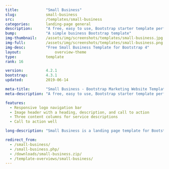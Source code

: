 ```yaml
---
title:            "Small Business"
slug:             small-business
src:              /templates/small-business
categories:       landing-page general
description:      "A free, easy to use, Bootstrap starter template perfect for building small business marketing websites"
bump:             "A simple business Bootstrap template"
img-thumbnail:    /assets/img/screenshots/templates/small-business.jpg
img-full:         /assets/img/screenshots/templates/small-business.png
img-desc:         "Free Small Business Template for Bootstrap 4"
layout:		    	  overview-theme
type:             template
rank: 16

version:          4.2.1
bootstrap:        4.3.1
updated:          2019-06-14

meta-title:       "Small Business - Bootstrap Marketing Website Template"
meta-description: "A free, easy to use, Bootstrap starter template perfect for building small business marketing websites. All Start Bootstrap templates are free to download and open source."

features:
  - Responsive logo navigation bar
  - Image header with a heading, description, and call to action
  - Three content columns for service descriptions
  - Call to action well

long-description: "Small Business is a landing page template for Bootstrap built small business websites."

redirect_from:
  - /small-business/
  - /small-business.php/
  - /downloads/small-business.zip/
  - /template-overviews/small-business/
---
```

